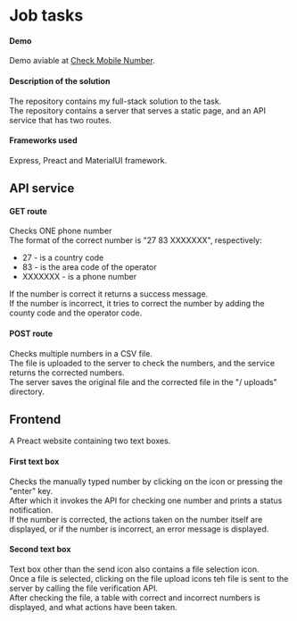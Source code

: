 # Job tasks

#### Demo

Demo aviable at [Check Mobile Number](https://check-mobile-number.herokuapp.com/).

#### Description of the solution

The repository contains my full-stack solution to the task.  
The repository contains a server that serves a static page, and an API service that has two routes.

#### Frameworks used

Express, Preact and MaterialUI framework.

## API service

#### GET route

Checks ONE phone number  
The format of the correct number is "27 83 XXXXXXX", respectively:

- 27 - is a country code
- 83 - is the area code of the operator
- XXXXXXX - is a phone number

If the number is correct it returns a success message.  
If the number is incorrect, it tries to correct the number by adding the county code and the operator code.

#### POST route

Checks multiple numbers in a CSV file.  
The file is uploaded to the server to check the numbers, and the service returns the corrected numbers.  
The server saves the original file and the corrected file in the "/ uploads" directory.

## Frontend

A Preact website containing two text boxes.

#### First text box

Checks the manually typed number by clicking on the icon or pressing the "enter" key.  
After which it invokes the API for checking one number and prints a status notification.  
If the number is corrected, the actions taken on the number itself are displayed, or if the number is incorrect, an error message is displayed.

#### Second text box

Text box other than the send icon also contains a file selection icon.  
Once a file is selected, clicking on the file upload icons teh file is sent to the server by calling the file verification API.  
After checking the file, a table with correct and incorrect numbers is displayed, and what actions have been taken.

